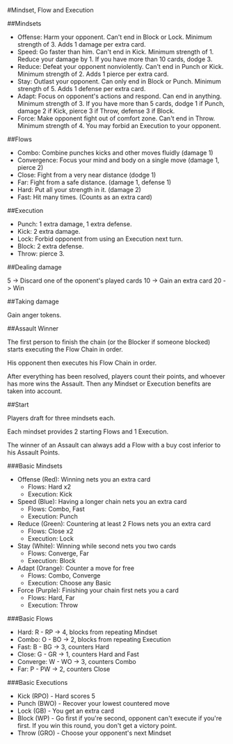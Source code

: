 #Mindset, Flow and Execution

##Mindsets

-   Offense: Harm your opponent. Can't end in Block or Lock. Minimum strength of 3. Adds 1 damage per extra card.
-   Speed: Go faster than him. Can't end in Kick. Minimum strength of 1. Reduce your damage by 1. If you have more than 10 cards, dodge 3.
-   Reduce: Defeat your opponent nonviolently. Can't end in Punch or Kick. Minimum strength of 2. Adds 1 pierce per extra card.
-   Stay: Outlast your opponent. Can only end in Block or Punch. Minimum strength of 5. Adds 1 defense per extra card.
-   Adapt: Focus on opponent's actions and respond. Can end in anything. Minimum strength of 3. If you have more than 5 cards, dodge 1 if Punch, damage 2 if Kick, pierce 3 if Throw, defense 3 if Block.
-   Force: Make opponent fight out of comfort zone. Can't end in Throw. Minimum strength of 4. You may forbid an Execution to your opponent.

##Flows

-   Combo: Combine punches kicks and other moves fluidly (damage 1)
-   Convergence: Focus your mind and body on a single move (damage 1, pierce 2)
-   Close: Fight from a very near distance (dodge 1)
-   Far: Fight from a safe distance. (damage 1, defense 1)
-   Hard: Put all your strength in it. (damage 2)
-   Fast: Hit many times. (Counts as an extra card)

##Execution

-   Punch: 1 extra damage, 1 extra defense.
-   Kick: 2 extra damage.
-   Lock: Forbid opponent from using an Execution next turn.
-   Block: 2 extra defense.
-   Throw: pierce 3.

##Dealing damage

5 -> Discard one of the oponent's played cards
10 -> Gain an extra card
20 -> Win

##Taking damage

Gain anger tokens.

##Assault Winner

The first person to finish the chain (or the Blocker if someone blocked) starts executing the Flow Chain in order.

His opponent then executes his Flow Chain in order.

After everything has been resolved, players count their points, and whoever has more wins the Assault. Then any Mindset or Execution benefits are taken into account.

##Start

Players draft for three mindsets each.

Each mindset provides 2 starting Flows and 1 Execution.

The winner of an Assault can always add a Flow with a buy cost inferior to his Assault Points.

###Basic Mindsets

-   Offense (Red): Winning nets you an extra card
    -   Flows: Hard x2
    -   Execution: Kick
-   Speed (Blue): Having a longer chain nets you an extra card
    -   Flows: Combo, Fast
    -   Execution: Punch
-   Reduce (Green): Countering at least 2 Flows nets you an extra card
    -   Flows: Close x2
    -   Execution: Lock
-   Stay (White): Winning while second nets you two cards
    -   Flows: Converge, Far
    -   Execution: Block
-   Adapt (Orange): Counter a move for free
    -   Flows: Combo, Converge
    -   Execution: Choose any Basic
-   Force (Purple): Finishing your chain first nets you a card
    -   Flows: Hard, Far
    -   Execution: Throw

###Basic Flows

-   Hard: R - RP -> 4, blocks from repeating Mindset
-   Combo: O - BO -> 2, blocks from repeating Execution
-   Fast: B - BG -> 3, counters Hard
-   Close: G - GR -> 1, counters Hard and Fast
-   Converge: W - WO -> 3, counters Combo
-   Far: P - PW -> 2, counters Close

###Basic Executions

-   Kick (RPO) - Hard scores 5
-   Punch (BWO) - Recover your lowest countered move
-   Lock (GB) - You get an extra card
-   Block (WP) - Go first if you're second, opponent can't execute if you're first. If you win this round, you don't get a victory point.
-   Throw (GRO) - Choose your opponent's next Mindset
